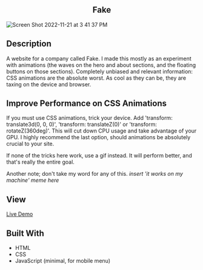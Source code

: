 <h2 align="center"> Fake </h2>

![Screen Shot 2022-11-21 at 3 41 37 PM](https://user-images.githubusercontent.com/91632194/203154411-373d6c08-afc3-433b-8341-409c522e963e.png)

## Description
A website for a company called Fake. I made this mostly as an experiment with animations (the waves on the hero and about 
sections, and the floating buttons on those sections). Completely unbiased and relevant information: CSS animations are the absolute worst. As cool as they can be, they are taxing on the device and browser.

## Improve Performance on CSS Animations
If you must use CSS animations, trick your device. Add 'transform: translate3d(0, 0, 0)', 'transform: translateZ(0)' or 'transform: rotateZ(360deg)'. This will cut down CPU usage and take advantage of your GPU. I highly recommend the last option, should animations be absolutely crucial to your site. 

If none of the tricks here work, use a gif instead. It will perform better, and that's really the entire goal. 

Another note; don't take my word for any of this. 
*insert 'it works on my machine' meme here*

## View
[Live Demo](https://knlrvr.github.io/fake)

## Built With 
- HTML
- CSS
- JavaScript (minimal, for mobile menu)
